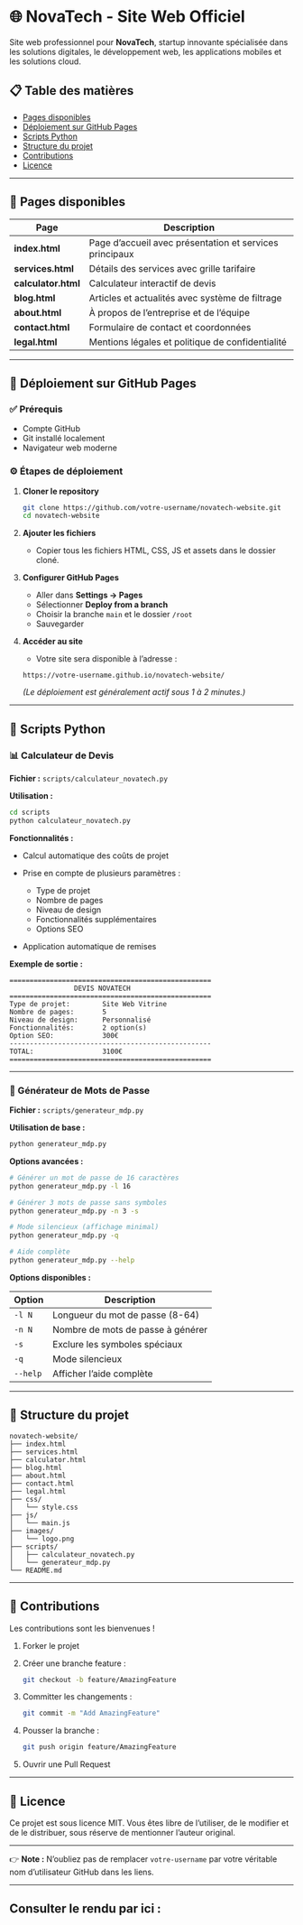 # 🌐 NovaTech - Site Web Officiel

Site web professionnel pour **NovaTech**, startup innovante spécialisée dans les solutions digitales, le développement web, les applications mobiles et les solutions cloud.

## 📋 Table des matières

* [Pages disponibles](#-pages-disponibles)
* [Déploiement sur GitHub Pages](#-déploiement-sur-github-pages)
* [Scripts Python](#-scripts-python)
* [Structure du projet](#-structure-du-projet)
* [Contributions](#-contributions)
* [Licence](#-licence)

---

## 📄 Pages disponibles

| Page                | Description                                             |
| ------------------- | ------------------------------------------------------- |
| **index.html**      | Page d’accueil avec présentation et services principaux |
| **services.html**   | Détails des services avec grille tarifaire              |
| **calculator.html** | Calculateur interactif de devis                         |
| **blog.html**       | Articles et actualités avec système de filtrage         |
| **about.html**      | À propos de l’entreprise et de l’équipe                 |
| **contact.html**    | Formulaire de contact et coordonnées                    |
| **legal.html**      | Mentions légales et politique de confidentialité        |

---

## 🚀 Déploiement sur GitHub Pages

### ✅ Prérequis

* Compte GitHub
* Git installé localement
* Navigateur web moderne

### ⚙️ Étapes de déploiement

1. **Cloner le repository**

   ```bash
   git clone https://github.com/votre-username/novatech-website.git
   cd novatech-website
   ```

2. **Ajouter les fichiers**

   * Copier tous les fichiers HTML, CSS, JS et assets dans le dossier cloné.

3. **Configurer GitHub Pages**

   * Aller dans **Settings → Pages**
   * Sélectionner **Deploy from a branch**
   * Choisir la branche `main` et le dossier `/root`
   * Sauvegarder

4. **Accéder au site**

   * Votre site sera disponible à l’adresse :

   ```
   https://votre-username.github.io/novatech-website/
   ```

   *(Le déploiement est généralement actif sous 1 à 2 minutes.)*

---

## 🐍 Scripts Python

### 📊 Calculateur de Devis

**Fichier :** `scripts/calculateur_novatech.py`

**Utilisation :**

```bash
cd scripts
python calculateur_novatech.py
```

**Fonctionnalités :**

* Calcul automatique des coûts de projet
* Prise en compte de plusieurs paramètres :

  * Type de projet
  * Nombre de pages
  * Niveau de design
  * Fonctionnalités supplémentaires
  * Options SEO
* Application automatique de remises

**Exemple de sortie :**

```
==================================================
                DEVIS NOVATECH                
==================================================
Type de projet:        Site Web Vitrine
Nombre de pages:       5
Niveau de design:      Personnalisé
Fonctionnalités:       2 option(s)
Option SEO:            300€
--------------------------------------------------
TOTAL:                 3100€
==================================================
```

---

### 🔐 Générateur de Mots de Passe

**Fichier :** `scripts/generateur_mdp.py`

**Utilisation de base :**

```bash
python generateur_mdp.py
```

**Options avancées :**

```bash
# Générer un mot de passe de 16 caractères
python generateur_mdp.py -l 16

# Générer 3 mots de passe sans symboles
python generateur_mdp.py -n 3 -s

# Mode silencieux (affichage minimal)
python generateur_mdp.py -q

# Aide complète
python generateur_mdp.py --help
```

**Options disponibles :**

| Option   | Description                       |
| -------- | --------------------------------- |
| `-l N`   | Longueur du mot de passe (8-64)   |
| `-n N`   | Nombre de mots de passe à générer |
| `-s`     | Exclure les symboles spéciaux     |
| `-q`     | Mode silencieux                   |
| `--help` | Afficher l’aide complète          |

---

## 📁 Structure du projet

```
novatech-website/
├── index.html
├── services.html
├── calculator.html
├── blog.html
├── about.html
├── contact.html
├── legal.html
├── css/
│   └── style.css
├── js/
│   └── main.js
├── images/
│   └── logo.png
├── scripts/
│   ├── calculateur_novatech.py
│   └── generateur_mdp.py
└── README.md
```

---

## 🤝 Contributions

Les contributions sont les bienvenues !

1. Forker le projet
2. Créer une branche feature :

   ```bash
   git checkout -b feature/AmazingFeature
   ```
3. Committer les changements :

   ```bash
   git commit -m "Add AmazingFeature"
   ```
4. Pousser la branche :

   ```bash
   git push origin feature/AmazingFeature
   ```
5. Ouvrir une Pull Request

---

## 📜 Licence

Ce projet est sous licence MIT. Vous êtes libre de l’utiliser, de le modifier et de le distribuer, sous réserve de mentionner l’auteur original.

---

👉 **Note :** N’oubliez pas de remplacer `votre-username` par votre véritable nom d’utilisateur GitHub dans les liens.

---

## Consulter le rendu par ici : 
